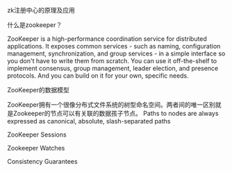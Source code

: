 zk注册中心的原理及应用

什么是zookeeper？

ZooKeeper is a high-performance coordination service for distributed applications. It exposes common services - such as naming, configuration management, synchronization, and group services - in a simple interface so you don't have to write them from scratch. You can use it off-the-shelf to implement consensus, group management, leader election, and presence protocols. And you can build on it for your own, specific needs.

ZooKeeper的数据模型

ZooKeeper拥有一个很像分布式文件系统的树型命名空间。两者间的唯一区别就是Zookeeper的节点可以有关联的数据孩子节点。 Paths to nodes are always expressed as canonical, absolute, slash-separated paths

ZooKeeper Sessions

Zookeeper Watches

Consistency Guarantees

